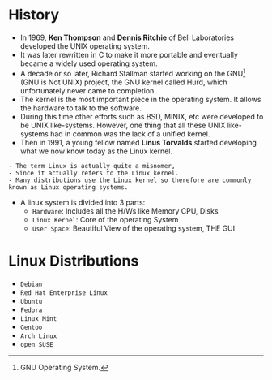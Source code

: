 # History

- In 1969, **Ken Thompson** and **Dennis Ritchie** of Bell Laboratories developed the UNIX operating system.
- It was later rewritten in C to make it more portable and eventually became a widely used operating system.
- A decade or so later, Richard Stallman started working on the GNU[^1] (GNU is Not UNIX) project, the GNU kernel called Hurd, which unfortunately never came to completion
- The kernel is the most important piece in the operating system. It allows the hardware to talk to the software.
- During this time other efforts such as BSD, MINIX, etc were developed to be UNIX like-systems. However, one thing that all these UNIX like-systems had in common was the lack of a unified kernel.
- Then in 1991, a young fellow named **Linus Torvalds** started developing what we now know today as the Linux kernel.

```
- The term Linux is actually quite a misnomer, 
- Since it actually refers to the Linux kernel. 
- Many distributions use the Linux kernel so therefore are commonly known as Linux operating systems.

```

- A linux system is divided into 3 parts:
  - `Hardware`: Includes all the H/Ws like Memory CPU, Disks
  - `Linux Kernel`: Core of the operating System 
  - `User Space`: Beautiful View of the operating system, THE GUI

# Linux Distributions
- `Debian`
- `Red Hat Enterprise Linux`
- `Ubuntu`
- `Fedora`
- `Linux Mint`
- `Gentoo`
- `Arch Linux`
- `open SUSE`


[^1]: GNU Operating System.